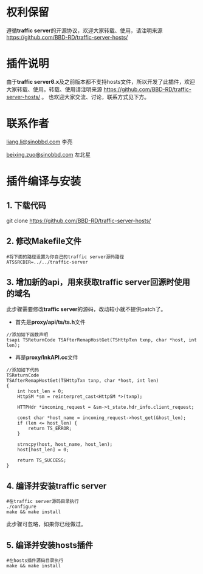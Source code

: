 # 权利保留
遵循**traffic server**的开源协议，欢迎大家转载、使用，请注明来源 https://github.com/BBD-RD/traffic-server-hosts/

# 插件说明
由于**traffic server6.x**及之前版本都不支持hosts文件，所以开发了此插件，欢迎大家转载、使用。转载、使用请注明来源 https://github.com/BBD-RD/traffic-server-hosts/ 。 也欢迎大家交流、讨论，联系方式见下方。

# 联系作者
liang.li@sinobbd.com 李亮

beixing.zuo@sinobbd.com 左北星

# 插件编译与安装
## 1. 下载代码
git clone https://github.com/BBD-RD/traffic-server-hosts/

## 2. 修改Makefile文件
```
#将下面的路径设置为你自己的traffic server源码路径
ATSSRCDIR=../../traffic-server
```

## 3. 增加新的api，用来获取**traffic server**回源时使用的域名
此步骤需要修改**traffic server**的源码，改动较小就不提供patch了。
* 首先是**proxy/api/ts/ts.h**文件
```
//添加如下函数声明
tsapi TSReturnCode TSAfterRemapHostGet(TSHttpTxn txnp, char *host, int len);
```
* 再是**proxy/InkAPI.cc**文件
```
//添加如下代码
TSReturnCode
TSAfterRemapHostGet(TSHttpTxn txnp, char *host, int len)
{
    int host_len = 0;
    HttpSM *sm = reinterpret_cast<HttpSM *>(txnp);

    HTTPHdr *incoming_request = &sm->t_state.hdr_info.client_request;

    const char *host_name = incoming_request->host_get(&host_len);
    if (len <= host_len) {
        return TS_ERROR;
    }

    strncpy(host, host_name, host_len);
    host[host_len] = 0;

    return TS_SUCCESS;
}
```

## 4. 编译并安装**traffic server**
```
#在traffic server源码目录执行
./configure
make && make install
```
此步骤可忽略，如果你已经做过。

## 5. 编译并安装**hosts**插件
```
#在hosts插件源码目录执行
make && make install
```
